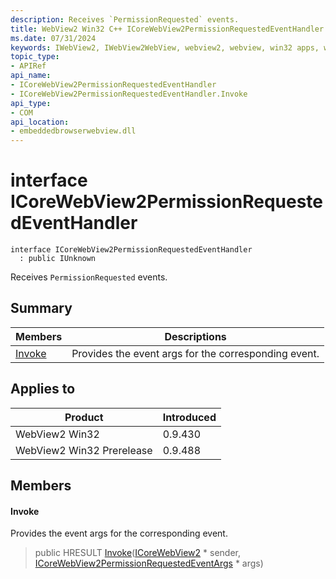 ```yaml
---
description: Receives `PermissionRequested` events.
title: WebView2 Win32 C++ ICoreWebView2PermissionRequestedEventHandler
ms.date: 07/31/2024
keywords: IWebView2, IWebView2WebView, webview2, webview, win32 apps, win32, edge, ICoreWebView2, ICoreWebView2Controller, browser control, edge html, ICoreWebView2PermissionRequestedEventHandler
topic_type: 
- APIRef
api_name:
- ICoreWebView2PermissionRequestedEventHandler
- ICoreWebView2PermissionRequestedEventHandler.Invoke
api_type:
- COM
api_location:
- embeddedbrowserwebview.dll
---
```


# interface ICoreWebView2PermissionRequestedEventHandler

```
interface ICoreWebView2PermissionRequestedEventHandler
  : public IUnknown
```

Receives `PermissionRequested` events.

## Summary

 Members                        | Descriptions
--------------------------------|---------------------------------------------
[Invoke](#invoke) | Provides the event args for the corresponding event.

## Applies to

Product                         | Introduced
--------------------------------|---------------------------------------------
WebView2 Win32            |    0.9.430
WebView2 Win32 Prerelease |    0.9.488

## Members

#### Invoke

Provides the event args for the corresponding event.

> public HRESULT [Invoke](#invoke)([ICoreWebView2](icorewebview2.md#icorewebview2) * sender, [ICoreWebView2PermissionRequestedEventArgs](icorewebview2permissionrequestedeventargs.md#icorewebview2permissionrequestedeventargs) * args)

